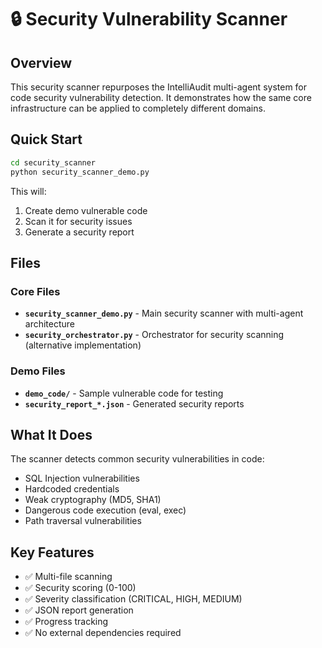 # 🔒 Security Vulnerability Scanner

## Overview

This security scanner repurposes the IntelliAudit multi-agent system for code security vulnerability detection. It demonstrates how the same core infrastructure can be applied to completely different domains.

## Quick Start

```bash
cd security_scanner
python security_scanner_demo.py
```

This will:
1. Create demo vulnerable code
2. Scan it for security issues
3. Generate a security report

## Files

### Core Files
- **`security_scanner_demo.py`** - Main security scanner with multi-agent architecture
- **`security_orchestrator.py`** - Orchestrator for security scanning (alternative implementation)

### Demo Files
- **`demo_code/`** - Sample vulnerable code for testing
- **`security_report_*.json`** - Generated security reports

## What It Does

The scanner detects common security vulnerabilities in code:
- SQL Injection vulnerabilities
- Hardcoded credentials
- Weak cryptography (MD5, SHA1)
- Dangerous code execution (eval, exec)
- Path traversal vulnerabilities

## Key Features

- ✅ Multi-file scanning
- ✅ Security scoring (0-100)
- ✅ Severity classification (CRITICAL, HIGH, MEDIUM)
- ✅ JSON report generation
- ✅ Progress tracking
- ✅ No external dependencies required
